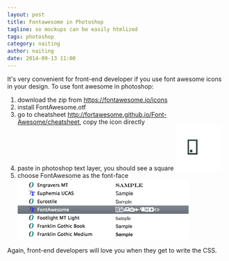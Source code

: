 ```yaml
---
layout: post
title: Fontawesome in Photoshop
tagline: so mockups can be easily htmlized
tags: photoshop
category: naiting
author: naiting
date: 2014-09-13 11:00
---
```

It's very convenient for front-end developer if you use font awesome icons in your design. To use font awesome in photoshop:

1. download the zip from <https://fontawesome.io/icons>
2. install FontAwesome.otf
3. go to cheatsheet <http://fortawesome.github.io/Font-Awesome/cheatsheet>, copy the icon directly
4. paste in photoshop text layer, you should see a square
![photoshop 2](/assets/images/2014-09-13-fontawesome1.png)
5. choose FontAwesome as the font-face
![photoshop 2](/assets/images/2014-09-13-fontawesome2.png)

Again, front-end developers will love you when they get to write the CSS.
